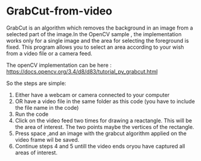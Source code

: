 # GrabCut-from-video
GrabCut is an algorithm which removes the background in an image from a selected part of the image.In the OpenCV sample , the implementation works only for a single image and the area for selecting the foreground is fixed. This program allows you to select an area according to your wish from a video file or a camera feed.

The openCV implementation can be here : https://docs.opencv.org/3.4/d8/d83/tutorial_py_grabcut.html


So the steps are simple:
1. Either have a webcam or camera connected to your computer
2. OR have a video file in the same folder as this code (you have to include the file name in the code)
3. Run the code
4. Click on the video feed two times for drawing a reactangle. This will be the area of interest. The two points maybe the vertices of the rectangle.
5. Press space ,and an image with the grabcut algorithm applied on the video frame wil be saved. 
6. Continue steps 4 and 5 untill the video ends oryou have captured all areas of interest.
